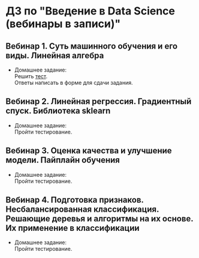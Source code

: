 # ДЗ по "Введение в Data Science (вебинары в записи)"

## Вебинар 1. Суть машинного обучения и его виды. Линейная алгебра
* Домашнее задание:  
Решить [тест](https://gbcdn.mrgcdn.ru/uploads/asset/5802477/attachment/9a3fee745457dd53ed24f6d42a62422d.pdf).  
Ответы написать в форме для сдачи задания.

##  Вебинар 2. Линейная регрессия. Градиентный спуск. Библиотека sklearn
* Домашнее задание:  
Пройти тестирование.

##  Вебинар 3. Оценка качества и улучшение модели. Пайплайн обучения
* Домашнее задание:  
Пройти тестирование.

##  Вебинар 4. Подготовка признаков. Несбалансированная классификация. Решающие деревья и алгоритмы на их основе. Их применение в классификации
* Домашнее задание:  
Пройти тестирование.